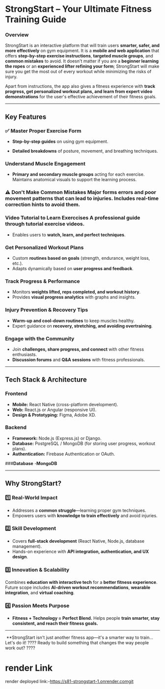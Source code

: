 # StrongStart – Your Ultimate Fitness Training Guide

### Overview
StrongStart is an interactive platform that will train users **smarter, safer, and more effectively** on gym equipment. It is a **mobile and web application** that offers **step-by-step exercise instructions**, **targeted muscle groups**, and **common mistakes** to avoid. It doesn't matter if you are a **beginner learning the ropes** or an **experienced lifter refining your form**; StrongStart will make sure you get the most out of every workout while minimizing the risks of injury.

Apart from instructions, the app also gives a fitness experience with **track progress, get personalized workout plans, and learn from expert video demonstrations** for the user's effective achievement of their fitness goals.

---

## **Key Features**  


### ✅ **Master Proper Exercise Form**  


- **Step-by-step guides** on using gym equipment.  

- **Detailed breakdowns** of posture, movement, and breathing techniques.  


### **Understand Muscle Engagement**
- **Primary and secondary muscle groups** acting for each exercise.  Maintains anatomical visuals to support the learning process.

### ⚠️ **Don't Make Common Mistakes**  Major **forms errors** and poor movement patterns that can lead to injuries. Includes **real-time correction hints** to avoid them.

### **Video Tutorial to Learn Exerccises**  A professional guide through **tutorial exercise videos**.
- Enables users to **watch, learn, and perfect techniques**.  

### **Get Personalized Workout Plans**  
- Custom **routines based on goals** (strength, endurance, weight loss, etc.).  
- Adapts dynamically based on **user progress and feedback**.  

###  **Track Progress & Performance**  
- Monitors **weights lifted, reps completed, and workout history**.  
- Provides **visual progress analytics** with graphs and insights.

###  **Injury Prevention & Recovery Tips**  
- **Warm-up and cool-down routines** to keep muscles healthy.  
- Expert guidance on **recovery, stretching, and avoiding overtraining**.  

###  **Engage with the Community**  
- Join **challenges, share progress, and connect** with other fitness enthusiasts.  
- **Discussion forums** and **Q&A sessions** with fitness professionals.  

---

## **Tech Stack & Architecture**  

### **Frontend**
- **Mobile:** React Native (cross-platform development).  
- **Web:** React.js or Angular (responsive UI).  
- **Design & Prototyping:** Figma, Adobe XD.  

### **Backend**  
- **Framework:** Node.js (Express.js) or Django.  
- **Database:** PostgreSQL / MongoDB (for storing user progress, workout plans).  
- **Authentication:** Firebase Authentication or OAuth.  

 ###**Database**
-**MongoDB**


---

## **Why StrongStart?**

### **1️⃣ Real-World Impact**  
- Addresses a **common struggle**—learning proper gym techniques.  
- Empowers users with **knowledge to train effectively** and avoid injuries.  

### **2️⃣ Skill Development**  
- Covers **full-stack development** (React Native, Node.js, database management).  
- Hands-on experience with **API integration, authentication, and UX design**.  

### **3️⃣ Innovation & Scalability**
Combines **education with interactive tech** for a **better fitness experience**. 
Future scope includes **AI-driven workout recommendations**, **wearable integration**, and **virtual coaching**. 

### 4️⃣ Passion Meets Purpose 
- **Fitness + Technology = Perfect Blend.**
Helps people **train smarter, stay consistent, and reach their fitness goals.**
 
---
 **StrongStart isn't just another fitness app—it's a smarter way to train...
Let's do it! ???? Ready to build something that changes the way people work out? ????

# render Link 
render deployed link:-https://s81-strongstart-1.onrender.comgit 
